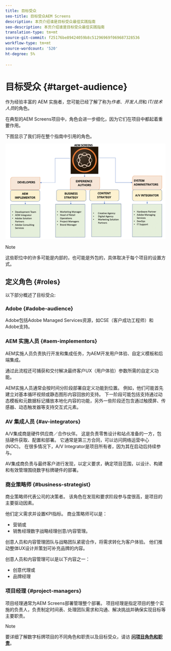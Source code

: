 ```yaml
---
title: 目标受众
seo-title: 目标受众AEM Screens
description: 本页介绍谁是目标受众最佳实践指南
seo-description: 本页介绍谁是目标受众最佳实践指南
translation-type: tm+mt
source-git-commit: f25176be89424059b8c51296969f069687328536
workflow-type: tm+mt
source-wordcount: '520'
ht-degree: 5%

---
```



# 目标受众 {#target-audience}

作为经验丰富的 AEM 实施者，您可能已经了解了称为&#x200B;*作者*、*开发人员*&#x200B;和 *IT/技术人员*&#x200B;的角色。

在典型的AEM Screens项目中，角色会进一步细化，因为它们在项目中都起着重要作用。

下图显示了我们将在整个指南中引用的角色。

![](/help/assets/roles-used.png)

>[!NOTE]
>
>这些职位中的许多可能是内部的，也可能是外包的，具体取决于每个项目的设置方式。

## 定义角色 {#roles}

以下部分概述了目标受众:

### Adobe {#adobe-audience}

Adobe包括Adobe Managed Services资源，如CSE（客户成功工程师）和Adobe支持。

### AEM 实施人员 {#aem-implementors}

AEM实施人员负责执行开发和集成任务，为AEM开发用户体验、自定义模板和后端集成。

通过此流程还可捕获和交付解决最终客户UX（用户体验）参数所需的自定义功能。

AEM实施人员通常会按时间分阶段部署自定义功能到位置。 例如，他们可能首先建立对基本循环视频或静态图形内容回放的支持。 下一阶段可能包括支持通过动态模板和元数据标记播放本地化内容的功能，另外一些阶段还包含通过触摸屏、传感器、动态触发器等支持交互式元素。

### AV 集成人员 {#av-integrators}

A/V集成商是硬件供应商／合作伙伴。 这是负责零售设计和站点准备的一方，包括硬件获取、配置和部署。 它通常是第三方合同，可以访问网络运营中心(NOC)。 在很多情况下，A/V Integrator是项目所有者，因为其在启动后持续参与。

AV集成商负责与最终客户进行发现，以定义要求，确定项目范围，以设计、构建和有效管理围绕数字标牌硬件的部署。

### 商业策略师 {#business-strategist}

商业策略师代表公司的决策者。 该角色在发现和要求阶段参与度很高，是项目的主要驱动因素。

他们定义需求并设置KPI指标。 商业策略师可以是：

* 营销或
* 销售经理数字战略经理创意/内容管理。

创意人员和内容管理团队与战略团队紧密合作，将需求转化为客户体验。 他们推动整体UX设计并策划可补充品牌的内容。

创意人员和内容管理可以是以下内容之一：

* 创意代理或
* 品牌经理

### 项目经理 {#project-managers}

项目经理通常为AEM Screens部署管理整个部署。 项目经理是指定项目的整个实施的负责人，负责制定时间表、处理团队需求和沟通、解决挑战并确保实现目标等主要职责。

>[!NOTE]
>
>要详细了解数字标牌项目的不同角色和职责以及目标受众，请访 **[问项目角色和职责](https://helpx.adobe.com/experience-manager/6-5/screens/using/project-roles-responsibilities.html)**。
